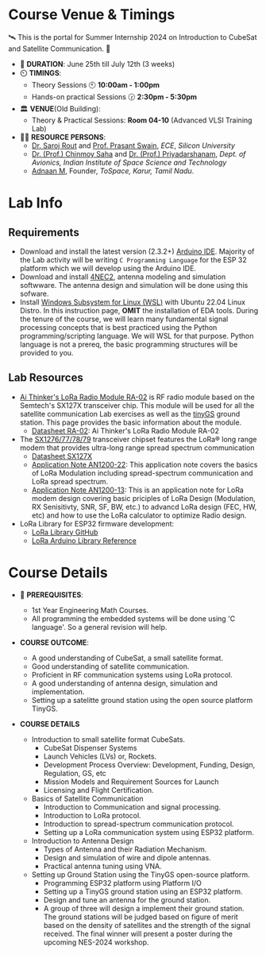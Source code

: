 # Course Venue & Timings
🛰️ This is the portal for Summer Internship 2024 on Introduction to CubeSat and Satellite Communication. 📡

- 📆 **DURATION**: June 25th till July 12th (3 weeks)
- ⏲️ **TIMINGS**:
  - Theory Sessions 🕙 **10:00am - 1:00pm**
  - Hands-on practical Sessions 🕝 **2:30pm - 5:30pm**
- 🏛️ **VENUE**(Old Building):
  - Theory & Practical Sessions: **Room 04-10** (Advanced VLSI Training Lab)
- 👨‍🏫 **RESOURCE PERSONS**:
  - [Dr. Saroj Rout](https://sroutk.github.io) and [Prof. Prasant Swain](https://silicon.ac.in/wp-content/uploads/2022/04/Prasant-Kumar-Swain.pdf), *ECE*, *Silicon University*
  - [Dr. (Prof.) Chinmoy Saha](https://www.iist.ac.in/avionics/chinmoysaha) and [Dr. (Prof.) Priyadarshanam](https://www.iist.ac.in/avionics/priyadarshnam), *Dept. of Avionics, Indian Institute of Space Science and Technology*
  - [Adnaan M](https://www.linkedin.com/in/adnaan-m-262a261b2/), Founder, *ToSpace, Karur, Tamil Nadu*.
 

# Lab Info

## Requirements

- Download and install the latest version (2.3.2+) [Arduino IDE](https://www.arduino.cc/en/software). Majority of the Lab activity will be writing `C Programming Language` for the ESP 32 platform which we will develop using the Arduino IDE.
- Download and install [4NEC2](https://www.qsl.net/4nec2/), antenna modeling and simulation softwware. The antenna design and simulation will be done using this sofware.
- Install [Windows Subsystem for Linux (WSL)](https://github.com/silicon-vlsi-org/eda-wsl2) with Ubuntu 22.04 Linux Distro. In this instruction page, **OMIT** the installation of EDA tools. During the tenure of the course, we will learn many fundamental signal processing concepts that is best practiced using the Python programming/scripting language. We will WSL for that purpose. Python language is not a prereq, the basic programming structures will be provided to you. 

## Lab Resources

- [Ai Thinker's LoRa Radio Module RA-02](AiThinkerRA02.md) is RF radio module based on the Semtech's SX127X transceiver chip. This module will be used for all the satellite communication Lab exercises as well as the [tinyGS](https://tinygs.com) ground station. This page provides the basic information about the module.
  - [Datasheet RA-02](docs/datasheet-LoRaModule-RA02-v1_1.pdf): Ai Thinker's LoRa Radio Module RA-02
- The [SX1276/77/78/79](https://www.semtech.com/products/wireless-rf/lora-connect/sx1276) transceiver chipset features the LoRa® long range modem that provides ultra-long range spread spectrum communication
  - [Datasheet SX127X](docs/Datasheet-SX1276-7-8-9_W_APP_V7.pdf)
  - [Application Note AN1200-22](docs/AN1200_22_Semtech_LoRa_Basics_v2_STD.pdf): This application note covers the basics of LoRa Modulation including spread-spectrum communication and LoRa spread spectrum. 
  - [Application Note AN1200-13](docs/AN1200_13_SX17x_Modem_DesignerGuide.pdf): This is an application note for LoRa modem design covering basic priciples of LoRa Design (Modulation, RX Senisitivty, SNR, SF, BW, etc.) to advancd LoRa design (FEC, HW, etc) and how to use the LoRa calculator to optimize Radio design.
- LoRa Library for ESP32 firmware development:
  - [LoRa Library GitHub](https://github.com/sandeepmistry/arduino-LoRa)
  - [LoRa Arduino Library Reference](https://www.arduino.cc/reference/en/libraries/lora)


# Course Details

- 📖 **PREREQUISITES**:
  - 1st Year Engineering Math Courses.
  - All programming the embedded systems will be done using 'C language'. So a general revision will help.
 
-  **COURSE OUTCOME**:
   - A good understanding of CubeSat, a small satellite format.
   - Good understanding of satellite communication.
   - Proficient in RF communication systems using LoRa protocol.
   - A good understanding of antenna design, simulation and implementation.
   - Setting up a satelitte ground station using the open source platform TinyGS.
 
- **COURSE DETAILS**
  - Introduction to small satellite format CubeSats.
    - CubeSat Dispenser Systems
    - Launch Vehicles (LVs) or, Rockets.
    - Development Process Overview: Development, Funding, Design, Regulation, GS, etc
    - Mission Models and Requirement Sources for Launch
    - Licensing and Flight Certification.
  - Basics of Satellite Communication
    - Introduction to Communication and signal processing.
    - Introduction to LoRa protocol.
    - Introduction to spread-spectrum communication protocol.
    - Setting up a LoRa communication system using ESP32 platform.
  - Introduction to Antenna Design
    - Types of Antenna and their Radiation Mechanism.
    - Design and simulation of wire and dipole antennas.
    - Practical antenna tuning using VNA.
  - Setting up Ground Station using the TinyGS open-source platform.
    - Programming ESP32 platform using Platform I/O
    - Setting up a TinyGS ground station using an ESP32 platform.
    - Design and tune an antenna for the ground station.
    - A group of three will design a implement their ground station. The ground stations will be judged based on figure of merit based on the density of satellites and the strength of the signal received. The final winner will present a poster during the upcoming NES-2024 workshop.



